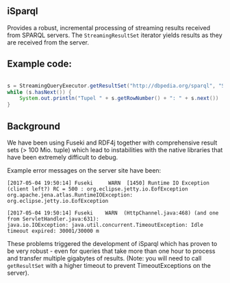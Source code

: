 ## iSparql

Provides a robust, incremental processing of streaming results received from SPARQL servers. 
The `StreamingResultSet` iterator yields results as they are received from the server.

## Example code:
```java

s = StreamingQueryExecutor.getResultSet("http://dbpedia.org/sparql", "SELECT ?s ?p ?o WHERE { ?s ?p ?o. } LIMIT 5")
while (s.hasNext()) {
    System.out.println("Tupel " + s.getRowNumber() + ": " + s.next())
}
```

## Background

We have been using Fuseki and RDF4j together with comprehensive result sets (> 100 Mio. tuple) which lead to 
instabilities with the native libraries that have been extremely difficult to debug.

Example error messages on the server site have been:

```
[2017-05-04 19:50:14] Fuseki     WARN  [1450] Runtime IO Exception (client left?) RC = 500 : org.eclipse.jetty.io.EofException      
org.apache.jena.atlas.RuntimeIOException: org.eclipse.jetty.io.EofException                                                         
``` 

```
[2017-05-04 19:50:14] Fuseki    WARN  (HttpChannel.java:468) (and one from ServletHandler.java:631):
java.io.IOException: java.util.concurrent.TimeoutException: Idle timeout expired: 30001/30000 m
```

These problems triggered the development of iSparql which has proven to be very robust - even for queries that take more than one hour to process and transfer multiple gigabytes of results.
(Note: you will need to call `getResultSet` with a higher timeout to prevent TimeoutExceptions on the server).



